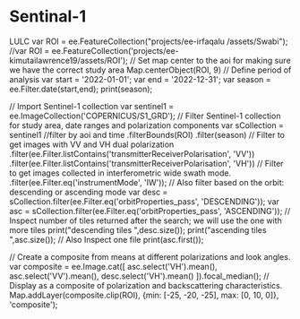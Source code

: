 # Sentinal-1
LULC
var ROI = ee.FeatureCollection("projects/ee-irfaqalu /assets/Swabi");
//var ROI = ee.FeatureCollection('projects/ee-kimutailawrence19/assets/ROI');
// Set map center to the aoi for making sure we have the correct study area
Map.centerObject(ROI, 9)
// Define period of analysis
var start = '2022-01-01';
var end = '2022-12-31';
var season = ee.Filter.date(start,end);
print(season);


// Import Sentinel-1 collection
var sentinel1 =  ee.ImageCollection('COPERNICUS/S1_GRD');
// Filter Sentinel-1 collection for study area, date ranges and polarization components
var sCollection =  sentinel1
                    //filter by aoi and time
                    .filterBounds(ROI)
                    .filter(season)
                    // Filter to get images with VV and VH dual polarization
                    .filter(ee.Filter.listContains('transmitterReceiverPolarisation', 'VV'))
                    .filter(ee.Filter.listContains('transmitterReceiverPolarisation', 'VH'))
                    // Filter to get images collected in interferometric wide swath mode.
                    .filter(ee.Filter.eq('instrumentMode', 'IW'));
// Also filter based on the orbit: descending or ascending mode
var desc = sCollection.filter(ee.Filter.eq('orbitProperties_pass', 'DESCENDING'));
var asc = sCollection.filter(ee.Filter.eq('orbitProperties_pass', 'ASCENDING'));
// Inspect number of tiles returned after the search; we will use the one with more tiles
print("descending tiles ",desc.size());
print("ascending tiles ",asc.size());
// Also Inspect one file
print(asc.first());

// Create a composite from means at different polarizations and look angles.
var composite = ee.Image.cat([
  asc.select('VH').mean(),
  asc.select('VV').mean(),
  desc.select('VH').mean()
]).focal_median();
// Display as a composite of polarization and backscattering characteristics.
Map.addLayer(composite.clip(ROI), {min: [-25, -20, -25], max: [0, 10, 0]}, 'composite');
